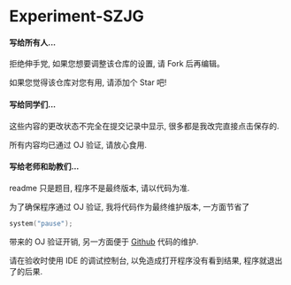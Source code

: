 # Experiment-SZJG

#### 写给所有人...

拒绝伸手党, 如果您想要调整该仓库的设置, 请 Fork 后再编辑。

如果您觉得该仓库对您有用, 请添加个 Star 吧!

#### 写给同学们...

这些内容的更改状态不完全在提交记录中显示, 很多都是我改完直接点击保存的.

所有内容均已通过 OJ 验证, 请放心食用.

#### 写给老师和助教们...

readme 只是题目, 程序不是最终版本, 请以代码为准.

为了确保程序通过 OJ 验证, 我将代码作为最终维护版本, 一方面节省了

```c
system("pause");
```

带来的 OJ 验证开销, 另一方面便于 [Github](https://github.com/NeptuneZhao/Experiment-SZJG) 代码的维护.

请在验收时使用 IDE 的调试控制台, 以免造成打开程序没有看到结果, 程序就退出了的后果.